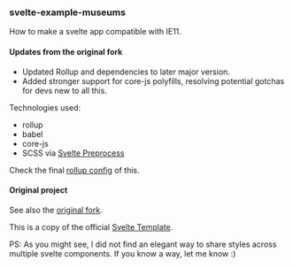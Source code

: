 ### svelte-example-museums

How to make a svelte app compatible with IE11.

#### Updates from the original fork

- Updated Rollup and dependencies to later major version.
- Added stronger support for core-js polyfills, resolving potential gotchas for devs new to all this.

Technologies used:

- rollup
- babel
- core-js
- SCSS via [Svelte Preprocess](https://github.com/kaisermann/svelte-preprocess#readme)

Check the final [rollup config](https://github.com/jayliu50/svelte-example-museums/blob/master/rollup.config.js) of this.

#### Original project

See also the [original fork](https://github.com/angelozehr/svelte-example-museums).

This is a copy of the official [Svelte Template](https://github.com/sveltejs/template).

PS: As you might see, I did not find an elegant way to share styles across multiple svelte components. If you know a way, let me know :)
